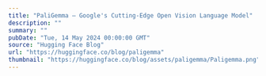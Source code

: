 ```yaml
---
title: "PaliGemma – Google's Cutting-Edge Open Vision Language Model"
description: ""
summary: ""
pubDate: "Tue, 14 May 2024 00:00:00 GMT"
source: "Hugging Face Blog"
url: "https://huggingface.co/blog/paligemma"
thumbnail: "https://huggingface.co/blog/assets/paligemma/Paligemma.png"
---
```


